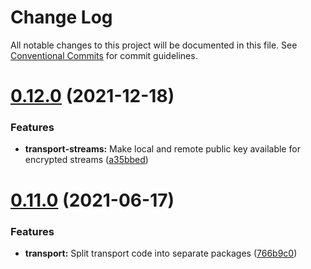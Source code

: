 # Change Log

All notable changes to this project will be documented in this file.
See [Conventional Commits](https://conventionalcommits.org) for commit guidelines.

# [0.12.0](https://github.com/aholstenson/ataraxia/tree/master/packages/transport-streams/compare/v0.11.0...v0.12.0) (2021-12-18)


### Features

* **transport-streams:** Make local and remote public key available for encrypted streams ([a35bbed](https://github.com/aholstenson/ataraxia/tree/master/packages/transport-streams/commit/a35bbedc57d51a4caa9b438d661352c7567f3c7e))





# [0.11.0](https://github.com/aholstenson/ataraxia/tree/master/packages/transport-streams/compare/v0.10.0...v0.11.0) (2021-06-17)


### Features

* **transport:** Split transport code into separate packages ([766b9c0](https://github.com/aholstenson/ataraxia/tree/master/packages/transport-streams/commit/766b9c0608acfea685d6e8bd65490a81557cecb1))
